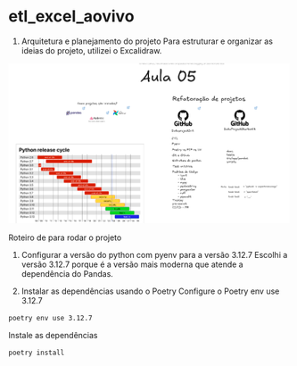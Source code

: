 # etl_excel_aovivo

1. Arquitetura e planejamento do projeto
Para estruturar e organizar as ideias do projeto, utilizei o Excalidraw.

[![Excalidraw](./pics/excalidraw.png)](https://link.excalidraw.com/l/8pvW6zbNUnD/4YlP0FkB9gj)



Roteiro de para rodar o projeto

1. Configurar a versão do python com pyenv para a versão 3.12.7
Escolhi a versão 3.12.7 porque é a versão mais moderna que atende a dependência do Pandas.

2. Instalar as dependências usando o Poetry
Configure o Poetry env use 3.12.7
```bash
poetry env use 3.12.7
```

Instale as dependências
```bash
poetry install
```

